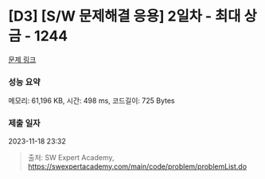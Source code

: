 # [D3] [S/W 문제해결 응용] 2일차 - 최대 상금 - 1244 

[문제 링크](https://swexpertacademy.com/main/code/problem/problemDetail.do?contestProbId=AV15Khn6AN0CFAYD) 

### 성능 요약

메모리: 61,196 KB, 시간: 498 ms, 코드길이: 725 Bytes

### 제출 일자

2023-11-18 23:32



> 출처: SW Expert Academy, https://swexpertacademy.com/main/code/problem/problemList.do